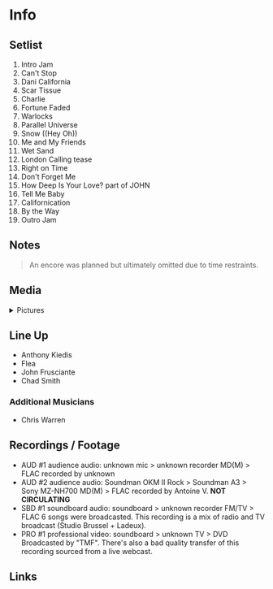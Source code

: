 # Info

## Setlist

1. Intro Jam
2. Can't Stop
3. Dani California
4. Scar Tissue
5. Charlie
6. Fortune Faded
7. Warlocks
8. Parallel Universe
9. Snow ((Hey Oh))
10. Me and My Friends
11. Wet Sand
12. London Calling tease
13. Right on Time
14. Don't Forget Me
15. How Deep Is Your Love? part of JOHN
16. Tell Me Baby
17. Californication
18. By the Way
19. Outro Jam

## Notes

> An encore was planned but ultimately omitted due to time restraints.

## Media 

<details>
  <summary>Pictures</summary>
  <!--<img alt="Setlist" title="Setlist" src="_.jpg" height="200" />
  <img alt="Flyer" title="Flyer" src="_.jpg" height="200" />
  <img alt="Clipper" title="Clipper" src="_.jpg" height="200" />
  <img alt="Ticket" title="Ticket" src="_.jpg" height="200" />
  -->
</details>

## Line Up

* Anthony Kiedis
* Flea
* John Frusciante
* Chad Smith

### Additional Musicians

* Chris Warren

## Recordings / Footage

* AUD #1 audience audio: unknown mic > unknown recorder MD(M) > FLAC recorded by unknown  
* AUD #2 audience audio: Soundman OKM II Rock > Soundman A3 > Sony MZ-NH700 MD(M) > FLAC recorded by Antoine V. **NOT CIRCULATING**   
* SBD #1 soundboard audio: soundboard > unknown recorder FM/TV > FLAC 6 songs were broadcasted. This recording is a mix of radio and TV broadcast (Studio Brussel + Ladeux).  
* PRO #1 professional video: soundboard > unknown TV > DVD Broadcasted by "TMF". There's also a bad quality transfer of this recording sourced from a live webcast.

## Links
